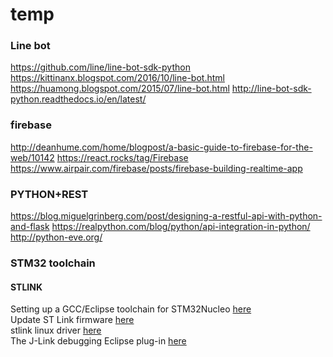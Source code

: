 # temp

### Line bot
https://github.com/line/line-bot-sdk-python
https://kittinanx.blogspot.com/2016/10/line-bot.html
https://huamong.blogspot.com/2015/07/line-bot.html
http://line-bot-sdk-python.readthedocs.io/en/latest/

### firebase
http://deanhume.com/home/blogpost/a-basic-guide-to-firebase-for-the-web/10142
https://react.rocks/tag/Firebase
https://www.airpair.com/firebase/posts/firebase-building-realtime-app

### PYTHON+REST
https://blog.miguelgrinberg.com/post/designing-a-restful-api-with-python-and-flask
https://realpython.com/blog/python/api-integration-in-python/
http://python-eve.org/

### STM32 toolchain

#### STLINK

Setting up a GCC/Eclipse toolchain for STM32Nucleo [here](http://www.carminenoviello.com/2014/12/28/setting-gcceclipse-toolchain-stm32nucleo-part-1/)   
Update ST Link firmware [here](http://www.st.com/en/embedded-software/stsw-link007.html)   
stlink linux driver [here](https://github.com/texane/stlink)   
The J-Link debugging Eclipse plug-in [here](http://gnuarmeclipse.github.io/debug/jlink/)

 

